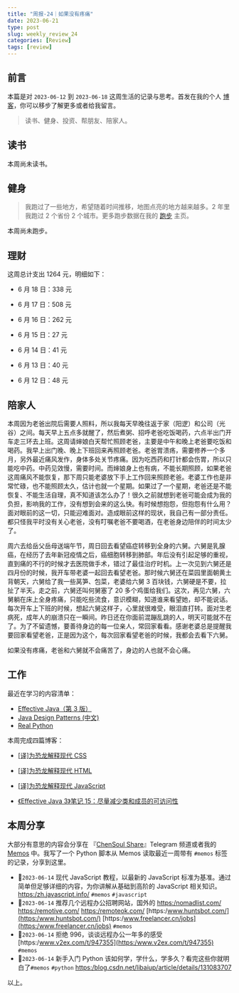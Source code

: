 ```yaml
---
title: "周报-24｜如果没有疼痛"
date: 2023-06-21
type: post
slug: weekly_review_24
categories: [Review]
tags: [review]
---
```


## 前言

本篇是对 `2023-06-12` 到 `2023-06-18` 这周生活的记录与思考。首发在我的个人 [博客](https:/blog.chensoul.cc/)，你可以移步了解更多或者给我留言。

> 读书、健身、投资、帮朋友、陪家人。

## 读书

本周尚未读书。

## 健身

> 我跑过了一些地方，希望随着时间推移，地图点亮的地方越来越多。2 年里我跑过 2 个省份 2 个城市。更多跑步数据在我的 [跑步](https:/run.chensoul.cc/) 主页。

本周尚未跑步。

## 理财

这周总计支出 1264 元，明细如下：

- 6 月 18 日：338 元

- 6 月 17 日：508 元

- 6 月 16 日：262 元

- 6 月 15 日：27 元

- 6 月 14 日：41 元

- 6 月 13 日：40 元

- 6 月 12 日：48 元

## 陪家人

本周因为老爸出院后需要人照料，所以我每天早晚往返于家（阳逻）和公司（光谷）之间。每天早上五点多就醒了，然后煮粥、招呼老爸吃饭喝药，六点半出门开车走三环去上班。这周请婶娘白天帮忙照顾老爸，主要是中午和晚上老爸要吃饭和喝药。我早上出门晚、晚上下班回来再照顾老爸。老爸胃溃疡，需要修养一个多月，另外最近痛风发作，身体多处关节疼痛。因为吃西药和打针都会伤胃，所以只能吃中药。中药见效慢，需要时间。而婶娘身上也有病，不能长期照顾，如果老爸这周痛风不能恢复，那下周只能老婆放下手上工作回来照顾老爸。老婆工作也是非常忙碌，也不能照顾太久，估计也就一个星期。如果过了一个星期，老爸还是不能恢复、不能生活自理，真不知道该怎么办了！很久之前就想到老爸可能会成为我的负担，影响我的工作，没有想到会来的这么快。有时候想抱怨，但抱怨有什么用？面对眼前的这一切，只能迎难面对。造成眼前这样的现状，我自己有一部分责任。都只怪我平时没有关心老爸，没有叮嘱老爸不要喝酒，在老爸身边陪伴的时间太少了。

周六去给岳父岳母送端午节，周日回去看望癌症转移到全身的六舅。六舅是乳腺癌，在经历了去年新冠疫情之后，癌细胞转移到肺部。年后没有引起足够的重视，直到痛的不行的时候才去医院做手术，错过了最佳治疗时机。上一次见到六舅还是四月份的时候，我开车带老婆一起回去看望老爸。那时候六舅还在菜园里面朝黄土背朝天，六舅给了我一些莴笋、包菜，老婆给六舅 3 百块钱，六舅硬是不要，拉扯了半天。走之前，六舅还叫何舅塞了 20 多个鸡蛋给我们。这次，再见六舅，六舅躺在床上全身疼痛，只能吃些流食，意识模糊，知道谁来看望她，却不能说话。每次开车上下班的时候，想起六舅这样子，心里就很难受，眼泪直打转。面对生老病死，成年人的崩溃只在一瞬间。昨日还在你面前混蹦乱跳的人，明天可能就不在了。为了不留遗憾，要善待身边的每一位亲人，常回家看看。感谢老婆总是提醒我要回家看望老爸，正是因为这个，每次回家看望老爸的时候，我都会去看下六舅。

如果没有疼痛，老爸和六舅就不会痛苦了，身边的人也就不会心痛。

## 工作

最近在学习的内容清单：

- [Effective Java（第 3 版）](https:/github.com/clxering/Effective-Java-3rd-edition-Chinese-English-bilingual/tree/dev)
- [Java Design Patterns (中文)](https:/java-design-patterns.com/zh/)
- [Real Python](https:/realpython.com/)

本周完成四篇博客：

- [[译]为恐龙解释现代 CSS](/posts/2023/06/21/modern-css-explained-for-dinosaurs/)
- [[译]为恐龙解释现代 HTML](/posts/2023/06/20/modern-html-explained-for-dinosaurs/)

- [[译]为恐龙解释现代 JavaScript](/posts/2023/06/19/modern-javascript-explained-for-dinosaurs/)

- [《Effective Java 3》笔记 15：尽量减少类和成员的可访问性](/posts/2023/06/15/minimize-the-accessibility-of-classes-and-members/)

## 本周分享

大部分有意思的内容会分享在 『[ChenSoul Share](https:/t.me/chensouls)』Telegram 频道或者我的 [Memos](https:/memos.chensoul.cc/) 中。我写了一个 Python 脚本从 Memos 读取最近一周带有 `#memos` 标签的记录，分享到这里。

- 📌`2023-06-14` 现代 JavaScript 教程，以最新的 JavaScript 标准为基准。通过简单但足够详细的内容，为你讲解从基础到高阶的 JavaScript 相关知识。 [https:/zh.javascript.info/](https:/zh.javascript.info/) `#memos` `#javascript`
- 📌`2023-06-14` 推荐几个远程办公招聘网站，国外的 [https:/nomadlist.com/](https:/nomadlist.com/) [https:/remotive.com/](https:/remotive.com/) [https:/remoteok.com/](https:/remoteok.com/) [https:/www.huntsbot.com/](https:/www.huntsbot.com/) [https:/www.freelancer.cn/jobs](https:/www.freelancer.cn/jobs) `#memos`
- 📌`2023-06-14` 拒绝 996，谈谈远程办公一年多的感受 [https:/www.v2ex.com/t/947355](https:/www.v2ex.com/t/947355) `#memos`
- 📌`2023-06-14` 新手入门 Python 该如何学，学什么，学多久？看完这些你就明白了`#memos` `#python` [https:/blog.csdn.net/libaiup/article/details/131083707](https:/blog.csdn.net/libaiup/article/details/131083707)

以上。
